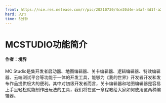 ```yaml
---
front: https://nie.res.netease.com/r/pic/20210730/4ce20d4e-a4af-4d1f-a28a-036b122f1802.png
hard: 入门
time: 5分钟
---
```


# MCSTUDIO功能简介

#### 作者：境界



MC Studio是集开发者启动器、地图编辑器、关卡编辑器、逻辑编辑器、特效编辑器、云端测试平台等功能于一体的开发工具，能够为《我的世界》开发者开发和发布作品提供极大的便利。其中对初级开发者而言，关卡编辑器和地图编辑器是容易上手且轻松就能制作出玩法的工具，我们将在这一章程教给大家如何使用这两种编辑器。